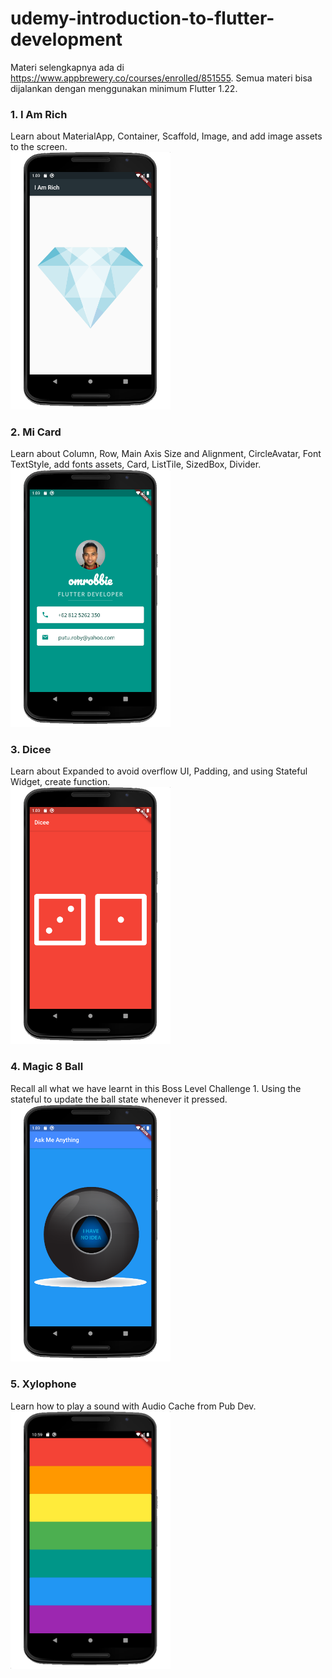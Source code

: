 # udemy-introduction-to-flutter-development
Materi selengkapnya ada di https://www.appbrewery.co/courses/enrolled/851555. Semua materi bisa dijalankan dengan menggunakan minimum Flutter 1.22.

### 1. I Am Rich
Learn about MaterialApp, Container, Scaffold, Image, and add image assets to the screen.<br>
<img src="i_am_rich/screenshot/preview.png" width=256 />

### 2. Mi Card
Learn about Column, Row, Main Axis Size and Alignment, CircleAvatar, Font TextStyle, add fonts assets, Card, ListTile, SizedBox, Divider.<br>
<img src="mi_card/screenshot/preview.png" width=256 />

### 3. Dicee
Learn about Expanded to avoid overflow UI, Padding, and using Stateful Widget, create function.<br>
<img src="dicee/screenshot/preview.png" width=256 />

### 4. Magic 8 Ball
Recall all what we have learnt in this Boss Level Challenge 1. Using the stateful to update the ball state whenever it pressed.<br>
<img src="magic_8_ball/screenshot/preview.png" width=256 />

### 5. Xylophone
Learn how to play a sound with Audio Cache from Pub Dev.<br>
<img src="xylophone/screenshot/preview.png" width=256 />
